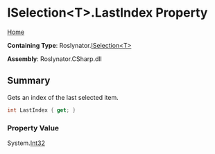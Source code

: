 <a name="_top"></a>

# ISelection\<T>\.LastIndex Property

[Home](../../../README.md#_top)

**Containing Type**: Roslynator\.[ISelection\<T>](../README.md#_top)

**Assembly**: Roslynator\.CSharp\.dll

## Summary

Gets an index of the last selected item\.

```csharp
int LastIndex { get; }
```

### Property Value

System\.[Int32](https://docs.microsoft.com/en-us/dotnet/api/system.int32)

